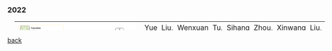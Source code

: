 

### 2022

<div>
 <table style="text-align: left; height: 20px; width: 700px; margin-left: 16px;" border="0" cellpadding="0"
          cellspacing="2">
 <tbody> 
 <tr> 
     <td style="vertical-align: top; width: 300px;"><img style="width: 300px;"
     src="./assets/img/DCRN.png" /> </td> 
     <td style="vertical-align: top; width: 400px;"> 
     <div 
     style="text-align: justify; margin-left: 5px; line-height: 160%;  width: 400px;"> 
      <font size="3"> 
          Yue Liu, Wenxuan Tu, Sihang Zhou, Xinwang Liu, Linxuan Song, Xihong Yang, and En Zhu: <i>Deep Graph Clustering via Dual Correlation Reduction</i>. <font color="#2818200">AAAI 2022</font>. 
         [<a href="https://arxiv.org/pdf/2112.14772">paper</a>|<a href="https://github.com/yueliu1999/DCRN" >code</a>] 
     <br /> 
      </font>
     </div> 
    <b> <br /></b>
     <div style="text-align: justify; margin-left: 5px;  width: 400px;"> 
     <font size="2.7"> 
     <p>We propose a self-supervised deep graph clustering method termed DCRN to address the representation collapse issue by reducing information correlation in a dual manner. Specifically, the cross-view sample correlation matrix and cross-view feature correlation matrix are forced to approximate two identity matrices, thus improving the discriminative capability of the resulting features.
    </p> 
     </font>
     </div> 
     <br /> 
     </td> 
 </tr> 
        <tr> 
 <td style="vertical-align: top; width: 300px;"><img style="width: 300px;"
 src="./assets/img/tu_ITR.png" /> </td> 
 <td style="vertical-align: top; width: 400px;"> 
 <div 
 style="text-align: justify; margin-left: 5px; line-height: 160%;  width: 400px;"> 
  <font size="3"> 
      Wenxuan Tu, Sihang Zhou, Xinwang Liu, Yue Liu, Zhiping Cai, En Zhu, Changwang Zhang, and Jieren Cheng: <i>Initializing Then Refining: A Simple Graph Attribute Imputation Network</i>. <font color="#2818200">IJCAI 2022</font>. 
     [paper|code] 
 <br /> 
  </font>
 </div> 
<b> <br /></b>
 <div style="text-align: justify; margin-left: 5px;  width: 400px;"> 
 <font size="2.7"> 
 <p> We design a graph-oriented imputation framework called initializing then refining (ITR), where we first employ the structure information for the initial imputation, and then leverage observed attribute and structure information to adaptively refine the imputed latent variables.
</p> 
 </font>
 </div> 
 <br /> 
 </td> 
 </tr> 
</tbody> 
</table>
</div>




























[back](./)

